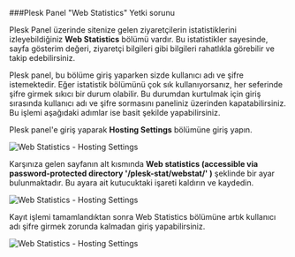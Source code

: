 ###Plesk Panel "Web Statistics" Yetki sorunu

Plesk Panel üzerinde sitenize gelen ziyaretçilerin istatistiklerini izleyebildiğiniz **Web Statistics** bölümü vardır. Bu istatistikler sayesinde, sayfa gösterim değeri, ziyaretçi bilgileri gibi bilgileri rahatlıkla görebilir ve takip edebilirsiniz. 

Plesk panel, bu bölüme giriş yaparken sizde kullanıcı adı ve şifre istemektedir. Eğer istatistik bölümünü çok sık kullanıyorsanız, her seferinde şifre girmek sıkıcı bir durum olabilir. Bu durumdan kurtulmak için giriş sırasında kullanıcı adı ve şifre sormasını paneliniz üzerinden kapatabilirsiniz. Bu işlemi aşağıdaki adımlar ise basit şekilde yapabilirsiniz.

Plesk panel'e giriş yaparak **Hosting Settings** bölümüne giriş yapın.

![Web Statistics - Hosting Settings](/img/bilgibankasi/statistics1.png "Web Statistics - Hosting Settings")

Karşınıza gelen sayfanın alt kısmında **Web statistics (accessible via password-protected directory '/plesk-stat/webstat/' )** şeklinde bir ayar bulunmaktadır. Bu ayara ait kutucuktaki işareti kaldırın ve kaydedin.

![Web Statistics - Hosting Settings](/img/bilgibankasi/statistics2.png  "Web Statistics - Hosting Settings")

Kayıt işlemi tamamlandıktan sonra Web Statistics bölümüne artık kullanıcı adı şifre girmek zorunda kalmadan giriş yapabilirsiniz.

![Web Statistics - Hosting Settings](/img/bilgibankasi/statistics3.png  "Web Statistics - Hosting Settings")
